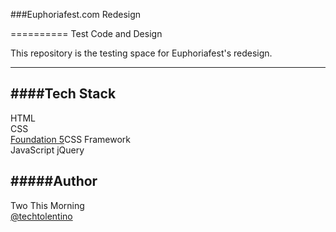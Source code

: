 ###Euphoriafest.com Redesign  

==========
Test Code and Design

This repository is the testing space for Euphoriafest's redesign.

-----

  
####Tech Stack
----------
HTML  
CSS  
[Foundation 5](http://zurb.foundation.com/)CSS Framework  
JavaScript
jQuery

#####Author
----------
Two This Morning  
[@techtolentino](http://twitter.com/techtolentino/)  